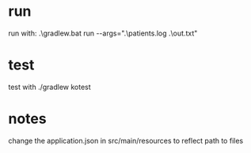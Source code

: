 # run
run with:  .\gradlew.bat run --args=".\patients.log .\out.txt"

# test
test with ./gradlew kotest

# notes
change the application.json in src/main/resources to reflect path to files